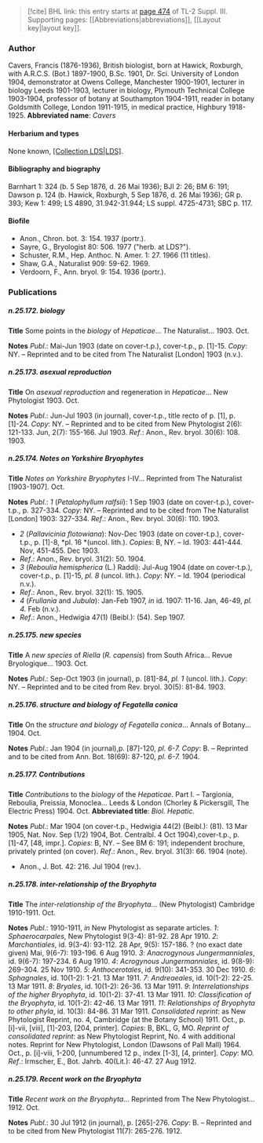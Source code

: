 > [!cite] BHL link: this entry starts at [page 474](https://www.biodiversitylibrary.org/page/33266781) of TL-2 Suppl. III.
> Supporting pages: [[Abbreviations|abbreviations]], [[Layout key|layout key]].

### Author

Cavers, Francis (1876-1936), British biologist, born at Hawick, Roxburgh, with A.R.C.S. (Bot.) 1897-1900, B.Sc. 1901, Dr. Sci. University of London 1904, demonstrator at Owens College, Manchester 1900-1901, lecturer in biology Leeds 1901-1903, lecturer in biology, Plymouth Technical College 1903-1904, professor of botany at Southampton 1904-1911, reader in botany Goldsmith College, London 1911-1915, in medical practice, Highbury 1918-1925. 
**Abbreviated name**: *Cavers*

#### Herbarium and types

None known, [[Collection LDS|LDS]](?).

#### Bibliography and biography

Barnhart 1: 324 (b. 5 Sep 1876, d. 26 Mai 1936); BJI 2: 26; BM 6: 191; Dawson p. 124 (b. Hawick, Roxburgh, 5 Sep 1876, d. 26 Mai 1936); GR p. 393; Kew 1: 499; LS 4890, 31.942-31.944; LS suppl. 4725-4731; SBC p. 117.

#### Biofile

- Anon., Chron. bot. 3: 154. 1937 (portr.).
- Sayre, G., Bryologist 80: 506. 1977 ("herb. at LDS?").
- Schuster, R.M., Hep. Anthoc. N. Amer. 1: 27. 1966 (11 titles).
- Shaw, G.A., Naturalist 909: 59-62. 1969.
- Verdoorn, F., Ann. bryol. 9: 154. 1936 (portr.).

### Publications

##### n.25.172. biology

**Title**
Some points in the *biology* of *Hepaticae*... The Naturalist... 1903. Oct.

**Notes**
*Publ*.: Mai-Jun 1903 (date on cover-t.p.), cover-t.p., p. \[1\]-15. *Copy*: NY. – Reprinted and to be cited from The Naturalist \[London\] 1903 (n.v.).

##### n.25.173. asexual reproduction

**Title**
On *asexual reproduction* and regeneration in *Hepaticae*... New Phytologist 1903. Oct.

**Notes**
*Publ*.: Jun-Jul 1903 (in journal), cover-t.p., title recto of p. \[1\], p. \[1\]-24. *Copy*: NY. – Reprinted and to be cited from New Phytologist 2(6): 121-133. Jun, 2(7): 155-166. Jul 1903.
*Ref*.: Anon., Rev. bryol. 30(6): 108. 1903.

##### n.25.174. Notes on Yorkshire Bryophytes

**Title**
*Notes on Yorkshire Bryophytes* I-IV... Reprinted from The Naturalist \[1903-1907\]. Oct.

**Notes**
*Publ*.: *1* (*Petalophyllum ralfsii*): 1 Sep 1903 (date on cover-t.p.), cover-t.p., p. 327-334. *Copy*: NY. – Reprinted and to be cited from The Naturalist \[London\] 1903: 327-334.
*Ref*.: Anon., Rev. bryol. 30(6): 110. 1903.
- *2* (*Pallavicinia flotowiana*): Nov-Dec 1903 (date on cover-t.p.), cover-t.p., p. \[1\]-8, *pl. 16 *(uncol. lith.). *Copies*: B, NY. – Id. 1903: 441-444. Nov, 451-455. Dec 1903.
- *Ref*.: Anon., Rev. bryol. 31(2): 50. 1904.
- *3* (*Reboulia hemispherica* (L.) Raddi): Jul-Aug 1904 (date on cover-t.p.), cover-t.p., p. \[1\]-15, *pl. 8* (uncol. lith.). *Copy*: NY. – Id. 1904 (periodical n.v.).
- *Ref*.: Anon., Rev. bryol. 32(1): 15. 1905.
- *4* (*Frullania* and *Jubula*): Jan-Feb 1907, *in* id. 1907: 11-16. Jan, 46-49, *pl. 4.* Feb (n.v.).
- *Ref*.: Anon., Hedwigia 47(1) (Beibl.): (54). Sep 1907.

##### n.25.175. new species

**Title**
A *new species* of *Riella* (*R. capensis*) from South Africa... Revue Bryologique... 1903. Oct.

**Notes**
*Publ*.: Sep-Oct 1903 (in journal), p. \[81\]-84, *pl. 1* (uncol. lith.). *Copy*: NY. – Reprinted and to be cited from Rev. bryol. 30(5): 81-84. 1903.

##### n.25.176. structure and biology of Fegatella conica

**Title**
On the *structure and biology of Fegatella conica*... Annals of Botany... 1904. Oct.

**Notes**
*Publ*.: Jan 1904 (in journal),p. \[87\]-120, *pl. 6-7.* *Copy*: B. – Reprinted and to be cited from Ann. Bot. 18(69): 87-120, *pl. 6-7.* 1904.

##### n.25.177. Contributions

**Title**
*Contributions* to the *biology* of the *Hepaticae*. Part I. – Targionia, Reboulia, Preissia, Monoclea... Leeds & London (Chorley & Pickersgill, The Electric Press) 1904. Oct.
**Abbreviated title**: *Biol. Hepatic.*

**Notes**
*Publ*.: Mar 1904 (on cover-t.p., Hedwigia 44(2) (Beibl.): (81). 13 Mar 1905, Nat. Nov. Sep (1/2) 1904, Bot. Centralbl. 4 Oct 1904),cover-t.p., p. \[1\]-47, \[48, impr.\]. *Copies*: B, NY. – See BM 6: 191; independent brochure, privately printed (on cover).
*Ref*.: Anon., Rev. bryol. 31(3): 66. 1904 (note).
- Anon., J. Bot. 42: 216. Jul 1904 (rev.).

##### n.25.178. inter-relationship of the Bryophyta

**Title**
The *inter-relationship of the Bryophyta*... (New Phytologist) Cambridge 1910-1911. Oct.

**Notes**
*Publ*.: 1910-1911, *in* New Phytologist as separate articles.
*1*: *Sphaerocarpales*, New Phytologist 9(3-4): 81-92. 28 Apr 1910.
*2*: *Marchantiales*, id. 9(3-4): 93-112. 28 Apr, 9(5): 157-186. ? (no exact date given) Mai, 9(6-7): 193-196. 6 Aug 1910.
*3*: *Anacrogynous Jungermanniales*, id. 9(6-7): 197-234. 6 Aug 1910.
*4*: *Acrogynous Jungermanniales*, id. 9(8-9): 269-304. 25 Nov 1910.
*5*: *Anthocerotales*, id. 9(10): 341-353. 30 Dec 1910.
*6*: *Sphagnales*, id. 10(1-2): 1-21. 13 Mar 1911.
*7*: *Andreaeales*, id. 10(1-2): 22-25. 13 Mar 1911.
*8*: *Bryales*, id. 10(1-2): 26-36. 13 Mar 1911.
*9*: *Interrelationships of the higher Bryophyta*, id. 10(1-2): 37-41. 13 Mar 1911.
*10*: *Classification of the Bryophyta*, id. 10(1-2): 42-46. 13 Mar 1911.
*11*: *Relationships of Bryophyta to other phyla*, id. 10(3): 84-86. 31 Mar 1911.
*Consolidated reprint*: as New Phytologist Reprint, no. 4, Cambridge (at the Botany School) 1911. Oct., p. \[i\]-vii, \[viii\], \[1\]-203, \[204, printer\]. *Copies*: B, BKL, G, MO.
*Reprint of consolidated reprint*: as New Phytologist Reprint, No. 4 with additional notes. Reprint for New Phytologist, London (Dawsons of Pall Mall) 1964. Oct., p. \[i\]-viii, 1-200, \[unnumbered 12 p., index \[1-3\], \[4, printer\]. *Copy*: MO.
*Ref*.: Irmscher, E., Bot. Jahrb. 40(Lit.): 46-47. 27 Aug 1912.

##### n.25.179. Recent work on the Bryophyta

**Title**
*Recent work on the Bryophyta*... Reprinted from The New Phytologist... 1912. Oct.

**Notes**
*Publ*.: 30 Jul 1912 (in journal), p. \[265\]-276. *Copy*: B. – Reprinted and to be cited from New Phytologist 11(7): 265-276. 1912.

